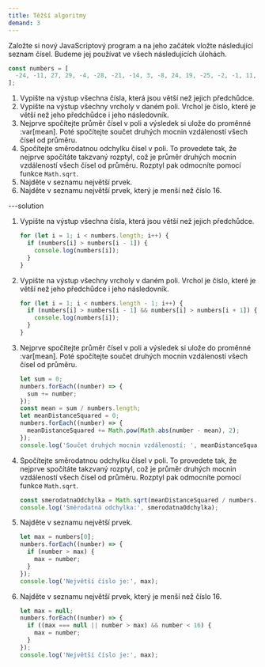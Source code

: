 ```yaml
---
title: Těžší algoritmy
demand: 3
---
```


Založte si nový JavaScriptový program a na jeho začátek vložte následující seznam čísel. Budeme jej používat ve všech následujících úlohách.

<!-- prettier-ignore -->
```js
const numbers = [
  -24, -11, 27, 29, -4, -28, -21, -14, 3, -8, 24, 19, -25, -2, -1, 11, 32, -31, 5
];
```

1. Vypište na výstup všechna čísla, která jsou větší než jejich předchůdce.
1. Vypište na výstup všechny vrcholy v daném poli. Vrchol je číslo, které je větší než jeho předchůdce i jeho následovník.
1. Nejprve spočítejte průměr čísel v poli a výsledek si ulože do proměnné :var[mean]. Poté spočítejte součet druhých mocnin vzdáleností všech čísel od průměru.
1. Spočítejte směrodatnou odchylku čísel v poli. To provedete tak, že nejprve spočítáte takzvaný rozptyl, což je průměr druhých mocnin vzdáleností všech čísel od průměru. Rozptyl pak odmocníte pomocí funkce <code>Math.sqrt</code>.
1. Najděte v seznamu největší prvek.
1. Najděte v seznamu největší prvek, který je menší než číslo 16.

---solution

1. Vypište na výstup všechna čísla, která jsou větší než jejich předchůdce.
   ```js
   for (let i = 1; i < numbers.length; i++) {
     if (numbers[i] > numbers[i - 1]) {
       console.log(numbers[i]);
     }
   }
   ```
1. Vypište na výstup všechny vrcholy v daném poli. Vrchol je číslo, které je větší než jeho předchůdce i jeho následovník.

   ```js
   for (let i = 1; i < numbers.length - 1; i++) {
     if (numbers[i] > numbers[i - 1] && numbers[i] > numbers[i + 1]) {
       console.log(numbers[i]);
     }
   }
   ```

1. Nejprve spočítejte průměr čísel v poli a výsledek si ulože do proměnné :var[mean]. Poté spočítejte součet druhých mocnin vzdáleností všech čísel od průměru.

   ```js
   let sum = 0;
   numbers.forEach((number) => {
     sum += number;
   });
   const mean = sum / numbers.length;
   let meanDistanceSquared = 0;
   numbers.forEach((number) => {
     meanDistanceSquared += Math.pow(Math.abs(number - mean), 2);
   });
   console.log('Součet druhých mocnin vzdáleností: ', meanDistanceSquared);
   ```

1. Spočítejte směrodatnou odchylku čísel v poli. To provedete tak, že nejprve spočítáte takzvaný rozptyl, což je průměr druhých mocnin vzdáleností všech čísel od průměru. Rozptyl pak odmocníte pomocí funkce <code>Math.sqrt</code>.

   ```js
   const smerodatnaOdchylka = Math.sqrt(meanDistanceSquared / numbers.length);
   console.log('Směrodatná odchylka:', smerodatnaOdchylka);
   ```

1. Najděte v seznamu největší prvek.

   ```js
   let max = numbers[0];
   numbers.forEach((number) => {
     if (number > max) {
       max = number;
     }
   });
   console.log('Největší číslo je:', max);
   ```

1. Najděte v seznamu největší prvek, který je menší než číslo 16.

   ```js
   let max = null;
   numbers.forEach((number) => {
     if ((max === null || number > max) && number < 16) {
       max = number;
     }
   });
   console.log('Největší číslo je:', max);
   ```
